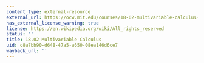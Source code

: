 ```yaml
---
content_type: external-resource
external_url: https://ocw.mit.edu/courses/18-02-multivariable-calculus-spring-2006/
has_external_license_warning: true
license: https://en.wikipedia.org/wiki/All_rights_reserved
status: ''
title: 18.02 Multivariable Calculus
uid: c8a7bb90-d648-47a5-a650-08ea146d6ce7
wayback_url: ''
---
```

